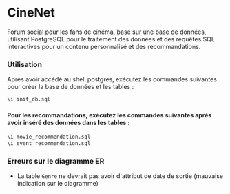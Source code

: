 # CineNet
Forum social pour les fans de cinéma, basé sur une base de données, utilisant PostgreSQL pour le traitement des données et des requêtes SQL interactives pour un contenu personnalisé et des recommandations.

### Utilisation
Après avoir accédé au shell postgres, exécutez les commandes suivantes pour créer la base de données et les tables :

```sql
\i init_db.sql
```

#### Pour les recommandations, exécutez les commandes suivantes après avoir inséré des données dans les tables :

```sql
\i movie_recommendation.sql
\i event_recommendation.sql
```

### Erreurs sur le diagramme ER
- La table `Genre` ne devrait pas avoir d'attribut de date de sortie (mauvaise indication sur le diagramme)